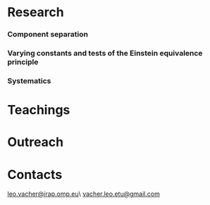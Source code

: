   
# Research

### Component separation 
### Varying constants and tests of the Einstein equivalence principle
### Systematics

# Teachings

# Outreach 

# Contacts

leo.vacher@irap.omp.eu\\
vacher.leo.etu@gmail.com
